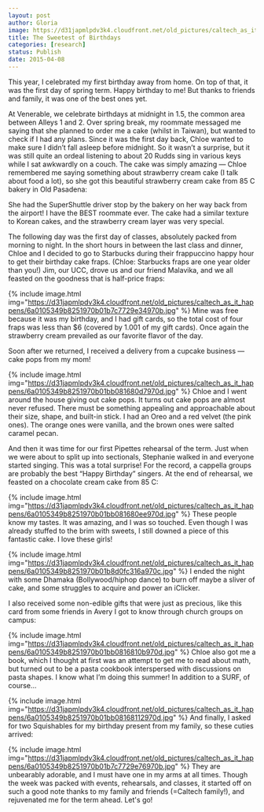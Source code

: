 ```yaml
---
layout: post
author: Gloria
image: https://d31japmlpdv3k4.cloudfront.net/old_pictures/caltech_as_it_happens/6a0105349b8251970b01b7c7729e1c970b.jpg
title: The Sweetest of Birthdays
categories: [research]
status: Publish
date: 2015-04-08
---
```



This year, I celebrated my first birthday away from home. On top of that, it was the first day of spring term. Happy birthday to me! But thanks to friends and family, it was one of the best ones yet. 

At Venerable, we celebrate birthdays at midnight in 1.5, the common area between Alleys 1 and 2. Over spring break, my roommate messaged me saying that she planned to order me a cake (whilst in Taiwan), but wanted to check if I had any plans. Since it was the first day back, Chloe wanted to make sure I didn’t fall asleep before midnight. So it wasn’t a surprise, but it was still quite an ordeal listening to about 20 Rudds sing in various keys while I sat awkwardly on a couch. The cake was simply amazing — Chloe remembered me saying something about strawberry cream cake (I talk about food a lot), so she got this beautiful strawberry cream cake from 85 C bakery in Old Pasadena:

She had the SuperShuttle driver stop by the bakery on her way back from the airport! I have the BEST roommate ever. The cake had a similar texture to Korean cakes, and the strawberry cream layer was very special. 

The following day was the first day of classes, absolutely packed from morning to night. In the short hours in between the last class and dinner, Chloe and I decided to go to Starbucks during their frappuccino happy hour to get their birthday cake fraps. (Chloe: Starbucks fraps are one year older than you!) Jim, our UCC, drove us and our friend Malavika, and we all feasted on the goodness that is half-price fraps:

{% include image.html img="https://d31japmlpdv3k4.cloudfront.net/old_pictures/caltech_as_it_happens/6a0105349b8251970b01b7c7729e34970b.jpg" %}
Mine was free because it was my birthday, and I had gift cards, so the total cost of four fraps was less than $6 (covered by 1.001 of my gift cards). Once again the strawberry cream prevailed as our favorite flavor of the day.

Soon after we returned, I received a delivery from a cupcake business — cake pops from my mom!

{% include image.html img="https://d31japmlpdv3k4.cloudfront.net/old_pictures/caltech_as_it_happens/6a0105349b8251970b01bb081680d7970d.jpg" %}
Chloe and I went around the house giving out cake pops. It turns out cake pops are almost never refused. There must be something appealing and approachable about their size, shape, and built-in stick. I had an Oreo and a red velvet (the pink ones). The orange ones were vanilla, and the brown ones were salted caramel pecan.

And then it was time for our first Pipettes rehearsal of the term. Just when we were about to split up into sectionals, Stephanie walked in and everyone started singing. This was a total surprise! For the record, a cappella groups are probably the best “Happy Birthday” singers. At the end of rehearsal, we feasted on a chocolate cream cake from 85 C:

{% include image.html img="https://d31japmlpdv3k4.cloudfront.net/old_pictures/caltech_as_it_happens/6a0105349b8251970b01bb081680ee970d.jpg" %}
These people know my tastes. It was amazing, and I was so touched. Even though I was already stuffed to the brim with sweets, I still downed a piece of this fantastic cake. I love these girls!

{% include image.html img="https://d31japmlpdv3k4.cloudfront.net/old_pictures/caltech_as_it_happens/6a0105349b8251970b01b8d0fc316a970c.jpg" %}
I ended the night with some Dhamaka (Bollywood/hiphop dance) to burn off maybe a sliver of cake, and some struggles to acquire and power an iClicker.

I also received some non-edible gifts that were just as precious, like this card from some friends in Avery I got to know through church groups on campus:

{% include image.html img="https://d31japmlpdv3k4.cloudfront.net/old_pictures/caltech_as_it_happens/6a0105349b8251970b01bb0816810b970d.jpg" %}
Chloe also got me a book, which I thought at first was an attempt to get me to read about math, but turned out to be a pasta cookbook interspersed with discussions on pasta shapes. I know what I’m doing this summer! In addition to a SURF, of course…

{% include image.html img="https://d31japmlpdv3k4.cloudfront.net/old_pictures/caltech_as_it_happens/6a0105349b8251970b01bb08168112970d.jpg" %}
And finally, I asked for two Squishables for my birthday present from my family, so these cuties arrived:

{% include image.html img="https://d31japmlpdv3k4.cloudfront.net/old_pictures/caltech_as_it_happens/6a0105349b8251970b01b7c7729e76970b.jpg" %}
They are unbearably adorable, and I must have one in my arms at all times. Though the week was packed with events, rehearsals, and classes, it started off on such a good note thanks to my family and friends (=Caltech family!), and rejuvenated me for the term ahead. Let's go!

